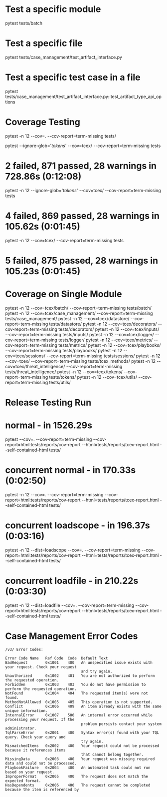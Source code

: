 # Test a specific module
pytest tests/batch

# Test a specific file
pytest tests/case_management/test_artifact_interface.py

# Test a specific test case in a file
pytest tests/case_management/test_artifact_interface.py::test_artifact_type_api_options

# Coverage Testing
pytest -n 12 --cov=. --cov-report=term-missing tests/

pytest --ignore-glob='*tokens*' --cov=tcex/ --cov-report=term-missing tests
# 2 failed, 871 passed, 28 warnings in 728.86s (0:12:08)

pytest -n 12 --ignore-glob='*tokens*' --cov=tcex/ --cov-report=term-missing tests
# 4 failed, 869 passed, 28 warnings in 105.62s (0:01:45)

pytest -n 12 --cov=tcex/ --cov-report=term-missing tests
# 5 failed, 875 passed, 28 warnings in 105.23s (0:01:45)

# Coverage on Single Module
pytest -n 12 --cov=tcex/batch/ --cov-report=term-missing tests/batch/
pytest -n 12 --cov=tcex/case_management/ --cov-report=term-missing tests/case_management/
pytest -n 12 --cov=tcex/datastore/ --cov-report=term-missing tests/datastore/
pytest -n 12 --cov=tcex/decorators/ --cov-report=term-missing tests/decorators/
pytest -n 12 --cov=tcex/inputs/ --cov-report=term-missing tests/inputs/
pytest -n 12 --cov=tcex/logger/ --cov-report=term-missing tests/logger/
pytest -n 12 --cov=tcex/metrics/ --cov-report=term-missing tests/metrics/
pytest -n 12 --cov=tcex/playbooks/ --cov-report=term-missing tests/playbooks/
pytest -n 12 --cov=tcex/sessions/ --cov-report=term-missing tests/sessions/
pytest -n 12 --cov=tcex/ --cov-report=term-missing tests/tcex_methods/
pytest -n 12 --cov=tcex/threat_intelligence/ --cov-report=term-missing tests/threat_intelligence/
pytest -n 12 --cov=tcex/tokens/ --cov-report=term-missing tests/tokens/
pytest -n 12 --cov=tcex/utils/ --cov-report=term-missing tests/utils/

# Release Testing Run
# normal - in 1526.29s
pytest --cov=. --cov-report=term-missing --cov-report=html:tests/reports/cov-report --html=tests/reports/tcex-report.html --self-contained-html tests/
# concurrent normal - in 170.33s (0:02:50)
pytest -n 12 --cov=. --cov-report=term-missing --cov-report=html:tests/reports/cov-report --html=tests/reports/tcex-report.html --self-contained-html tests/
# concurrent loadscope - in 196.37s (0:03:16)
pytest -n 12 --dist=loadscope --cov=. --cov-report=term-missing --cov-report=html:tests/reports/cov-report --html=tests/reports/tcex-report.html --self-contained-html tests/
# concurrent loadfile - in 210.22s (0:03:30)
pytest -n 12 --dist=loadfile --cov=. --cov-report=term-missing --cov-report=html:tests/reports/cov-report --html=tests/reports/tcex-report.html --self-contained-html tests/

# Case Management Error Codes

```
/v3/ Error Codes:

Error Code Name   Ref Code  Code  Default Text
BadRequest        0x1001    400   An unspecified issue exists with your request. Check your request
                                  and try again.
Unauthorized      0x1002    401   You are not authorized to perform the requested operation.
Forbidden         0x1003    403   You do not have permission to perform the requested operation.
NotFound          0x1004    404   The requested item(s) were not found.
MethodNotAllowed  0x1005    405   This operation is not supported.
Conflict          0x1006    409   An item already exists with the same unique information.
InternalError     0x1007    500   An internal error occurred while processing your request. If the
                                  problem persists contact your system administrator.
TqlParseError     0x2001    400   Syntax error(s) found with your TQL query. Check your query and
                                  try again.
MismatchedItems   0x2002    400   Your request could not be processed because it references items
                                  that cannot belong together.
MissingData       0x2003    400   Your request was missing required data and could not be processed.
PlaybookFailure   0x2004    400   An automated task could not run based on your request.
ImproperFormat    0x2005    400   The request does not match the expected format.
HasDependents     0x2006    400   The request cannot be completed because the item is referenced by
```
